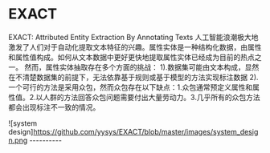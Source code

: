 # EXACT
EXACT: Attributed Entity Extraction By Annotating Texts
人工智能浪潮极大地激发了人们对于自动化提取文本特征的兴趣。属性实体是一种结构化数据，由属性和属性值构成。如何从文本数据中更好更快地提取属性实体已经成为目前的热点之一。
然而，属性实体抽取存在多个方面的挑战：
1).数据集可能由文本构成，显然在不清楚数据集的前提下，无法依靠基于规则或基于模型的方法实现标注数据
2).一个可行的方法是采用众包，然而众包存在以下缺点：1.众包通常预定义属性和属性值。2.以人群的方法回答众包问题需要付出大量劳动力。3.几乎所有的众包方法都会出现标注不一致的情况。


![system design]https://github.com/yysys/EXACT/blob/master/images/system_design.png ----------



